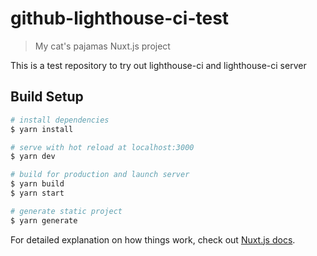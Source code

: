 # github-lighthouse-ci-test

> My cat&#39;s pajamas Nuxt.js project

This is a test repository to try out lighthouse-ci and lighthouse-ci server

## Build Setup

``` bash
# install dependencies
$ yarn install

# serve with hot reload at localhost:3000
$ yarn dev

# build for production and launch server
$ yarn build
$ yarn start

# generate static project
$ yarn generate
```

For detailed explanation on how things work, check out [Nuxt.js docs](https://nuxtjs.org).
